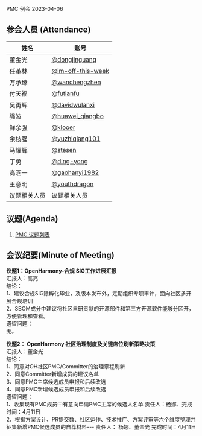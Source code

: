 PMC 例会 2023-04-06

## 参会人员 (Attendance)

| 姓名     | 账号                                       |
| ------ | ---------------------------------------- |
| 董金光    | [@dongjinguang](https://gitee.com/dongjinguang) |
| 任革林    | [@im-off-this-week](https://gitee.com/im-off-this-week) |
| 万承臻    | [@wanchengzhen](https://gitee.com/wanchengzhen) |
| 付天福    | [@futianfu](https://gitee.com/futianfu) |
| 吴勇辉    | [@davidwulanxi](https://gitee.com/davidwulanxi) |
| 强波 | [@huawei_qiangbo](https://gitee.com/huawei_qiangbo) |
| 鲜余强 | [@klooer](https://gitee.com/klooer) |
| 余枝强 | [@yuzhiqiang101](https://gitee.com/yuzhiqiang101) |
| 马耀辉 | [@stesen](https://gitee.com/stesen) |
| 丁勇 | [@ding-yong](https://gitee.com/ding-yong) |
| 高涵一 | [@gaohanyi1982](https://gitee.com/gaohanyi1982) |
| 王意明    | [@youthdragon](https://gitee.com/youthdragon) |
| 议题相关人员 | 议题相关人员                                   |

## 议题(Agenda)

1. [PMC 议题列表](https://docs.qingque.cn/s/home/eZQB8yRFQfEFeAxk_6JKZEE0q?identityId=1tbICPd8j3s)

## 会议纪要(Minute of Meeting)

**议题1：OpenHarmony-合规 SIG工作进展汇报**  
汇报人：高亮  
结论：  
1、建议合规SIG除孵化毕业，及版本发布外，定期组织专项审计，面向社区多开展合规培训  
2、SBOM成分中建议将社区自研贡献的开源部件和第三方开源软件能够分区开，方便管理和查看。  
遗留问题：  
无。  

**议题2： OpenHarmony 社区治理制度及关键席位刷新策略决策**  
汇报人：董金光  
结论：  
1、同意对OH社区PMC/Committer的治理章程刷新  
2、同意Committer新增成员的建议名单  
3、同意PMC主席候选成员申报和后续改选  
4、同意PMC新增候选成员申报和后续改选  
遗留问题：  
1、收集现有PMC成员中有意向申请PMC主席的候选人名单  责任人：杨娜、完成时间：4月11日  
2、根据方案设计、PR提交数、社区运作、技术推广、方案评审等六个维度整理并征集新增PMC候选成员的自荐材料--- 责任人： 杨娜、董金光  完成时间：4月11日  
